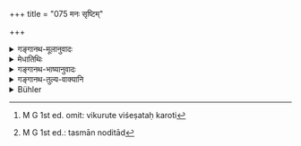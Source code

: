 +++
title = "075 मनः सृष्टिम्"

+++

<details><summary>गङ्गानथ-मूलानुवादः</summary>

The ‘Mind’ impelled by (Brahmā’s) desire to create, evolves creation;—from out of that (Mind) is produced Ākāśa; of this they know sound to be the quality.—(75)
</details>

<details><summary>मेधातिथिः</summary>

उक्ताप्य् एषा तत्त्वस्य सृष्टिः । यो विशेषो नोक्तस् तत्प्रतिपादनाय पुनर् उच्यते । **विकुरुते** विशेषतः करोति[^११०] ब्रह्मणा **चोद्यमानम्** । तस्माच् चोदिताद्[^१११] **आकाशं जायते** । तस्याकाशस्य शब्दाख्यो गुणो भवति । गुण आश्रित उच्यते, आकाशं तस्याश्रयः । न ह्य् आकाशं विना शब्दस्य संभवः ॥ १.७५ ॥


[^१११]:
     M G 1st ed.: tasmān noditād


[^११०]:
     M G 1st ed. omit: vikurute viśeṣataḥ karoti
</details>

<details><summary>गङ्गानथ-भाष्यानुवादः</summary>

Though the creation of the ‘Principles’ has been already described, it is stated again for the purpose of pointing out the details not set forth before.

*Vikurute*, ‘*evolves*,’—*i.e*., being impelled, by Brahmā, it brings
about creation in a particular manner;—from out of the ‘Mind’ (*i.e*., the Great Principle of Intelligence), thus propelled (to modification) is produced *Ākāśa*; and this *Ākāśa* possesses the quality known as ‘Sound ‘*Quality*’ is that which subsists (in a substance); and the substratum of the quality of Sound is *Ākāśa*, in the sense that no Sound is possible apart from *Ākāśa*.—(75)

[](Javascript:void(0);)
</details>

<details><summary>गङ्गानथ-तुल्य-वाक्यानि</summary>

**(Verse 75-78)  
**

*Mahābhārata*, 12.232.4-7.—(Same as Manu.)
</details>

<details><summary>Bühler</summary>

075	Mind, impelled by (Brahman's) desire to create, performs the work of creation by modifying itself, thence ether is produced; they declare that sound is the quality of the latter.
</details>
